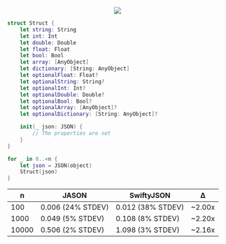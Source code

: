<p align="center">
<img src="https://github.com/delba/JASON/raw/assets/benchmarks@2x.png">
</p>

```swift
struct Struct {
    let string: String
    let int: Int
    let double: Double
    let float: Float
    let bool: Bool
    let array: [AnyObject]
    let dictionary: [String: AnyObject]
    let optionalFloat: Float?
    let optionalString: String?
    let optionalInt: Int?
    let optionalDouble: Double?
    let optionalBool: Bool?
    let optionalArray: [AnyObject]?
    let optionalDictionary: [String: AnyObject]?

    init(_ json: JSON) {
        // The properties are set
    }
}
```

```swift
for _ in 0..<n {
    let json = JSON(object)
    Struct(json)
}
```

n      | JASON             | SwiftyJSON        | Δ
------ | ----------------- | ----------------- | -------
100    | 0.006 (24% STDEV) | 0.012 (38% STDEV) | ~2.00x
1000   | 0.049 (5% STDEV)  | 0.108 (8% STDEV)  | ~2.20x
10000  | 0.506 (2% STDEV)  | 1.098 (3% STDEV)  | ~2.16x
